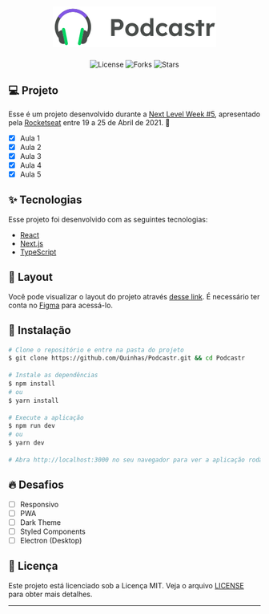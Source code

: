 <h1 align="center">
    <img alt="Podcastr" title="Podcastr" src=".github/logo.svg" />
</h1>

<p align="center">
  <img  src="https://img.shields.io/static/v1?label=license&message=MIT&color=5965E0&labelColor=121214" alt="License">
  
  <img src="https://img.shields.io/github/forks/Quinhas/Podcastr?label=forks&message=MIT&color=5965E0&labelColor=121214" alt="Forks">

  <img src="https://img.shields.io/github/stars/Quinhas/Podcastr?label=stars&message=MIT&color=5965E0&labelColor=121214" alt="Stars">
</p>

## 💻 Projeto

Esse é um projeto desenvolvido durante a [Next Level Week #5](https://nextlevelweek.com/), apresentado pela [Rocketseat](https://rocketseat.com.br) entre 19 a 25 de Abril de 2021. 💜

- [x] Aula 1
- [x] Aula 2
- [x] Aula 3
- [x] Aula 4
- [x] Aula 5

## ✨ Tecnologias

Esse projeto foi desenvolvido com as seguintes tecnologias:

- [React](https://reactjs.org)
- [Next.js](https://nextjs.org/)
- [TypeScript](https://www.typescriptlang.org/)

## 🔖 Layout

Você pode visualizar o layout do projeto através [desse link](https://www.figma.com/file/UwFEntsHpHYJlHNQAQr4gA/Podcastr/duplicate). É necessário ter conta no [Figma](http://figma.com/) para acessá-lo.

## 🚀 Instalação

```bash
# Clone o repositório e entre na pasta do projeto
$ git clone https://github.com/Quinhas/Podcastr.git && cd Podcastr

# Instale as dependências
$ npm install
# ou
$ yarn install

# Execute a aplicação
$ npm run dev
# ou
$ yarn dev

# Abra http://localhost:3000 no seu navegador para ver a aplicação rodando!
```

## 🔥 Desafios

- [ ] Responsivo
- [ ] PWA
- [ ] Dark Theme
- [ ] Styled Components
- [ ] Electron (Desktop)

## 📝 Licença

Este projeto está licenciado sob a Licença MIT. Veja o arquivo [LICENSE](LICENSE.md) para obter mais detalhes.

---
